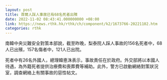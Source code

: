 ```yaml
---
layout: post
title: 首爾人踩人事故已有68名死者出殯
date: 2022-11-02 08:43:41.000000000 +08:00
link: https://news.rthk.hk/rthk/ch/component/k2/1673766-20221102.htm
categories: rthk
---
```


南韓中央災難安全對策本部說，截至昨晚，梨泰院人踩人事故的156名死者中，68人已出殯，157名傷者中，121人已出院。

死者中有26名外國人，總理韓悳洙表示，事故責任在於政府。外交部將以本國人待遇，為外籍死者提供治療費和喪葬費等補助。此外，警方已啟動網絡對策狀況室，調查網絡上有關事故的惡性帖文。
